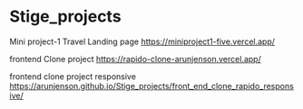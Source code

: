 # Stige_projects

Mini project-1
Travel Landing page https://miniproject1-five.vercel.app/


frontend Clone project https://rapido-clone-arunjenson.vercel.app/

frontend clone project responsive https://arunjenson.github.io/Stige_projects/front_end_clone_rapido_responsive/
